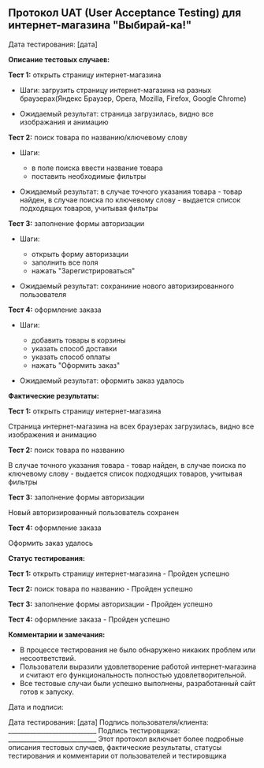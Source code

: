 ## Протокол UAT (User Acceptance Testing) для интернет-магазина "Выбирай-ка!"

Дата тестирования: [дата]

**Описание тестовых случаев:**

**Тест 1:** открыть страницу интернет-магазина
- Шаги: загрузить страницу интернет-магазина на разных браузерах(Яндекс Браузер, Opera, Mozilla, Firefox, Google Chrome)

- Ожидаемый результат: страница загрузилась, видно все изображания и анимацию

**Тест 2:** поиск товара по названию/ключевому слову
- Шаги:
  - в поле поиска ввести название товара
  - поставить необходимые фильтры

- Ожидаемый результат: в случае точного указания товара - товар найден, в случае поиска по ключевому слову - выдается список подходящих товаров, учитывая фильтры

**Тест 3:** заполнение формы авторизации
- Шаги:
  - открыть форму авторизации
  - заполнить все поля
  - нажать "Зарегистрироваться"

- Ожидаемый результат: сохраниние нового авторизированного пользователя

**Тест 4:** оформление заказа
- Шаги:
  - добавить товары в корзины
  - указать способ доставки
  - указать способ оплаты
  - нажать "Оформить заказ"

- Ожидаемый результат: оформить заказ удалось
  
**Фактические результаты:**

**Тест 1:** открыть страницу интернет-магазина

Страница интернет-магазина на всех браузерах загрузилась, видно все изображения и анимацию

**Тест 2:** поиск товара по названию

В случае точного указания товара - товар найден, в случае поиска по ключевому слову - выдается список подходящих товаров, учитывая фильтры

**Тест 3:** заполнение формы авторизации

Новый авторизированный пользователь сохранен

**Тест 4:** оформление заказа

Оформить заказ удалось

**Статус тестирования:**

**Тест 1:** открыть страницу интернет-магазина - Пройден успешно

**Тест 2:** поиск товара по названию - Пройден успешно

**Тест 3:** заполнение формы авторизации - Пройден успешно

**Тест 4:** оформление заказа - Пройден успешно

**Комментарии и замечания:**

- В процессе тестирования не было обнаружено никаких проблем или несоответствий.
- Пользователи выразили удовлетворение работой интернет-магазина и считают его функциональность полностью удовлетворительной.
- Все тестовые случаи были успешно выполнены, разработанный сайт готов к запуску.

Дата и подписи:

Дата тестирования: [дата]
Подпись пользователя/клиента: ____________________________
Подпись тестировщика: ____________________________
Этот протокол включает более подробные описания тестовых случаев, фактические результаты, статусы тестирования и комментарии от пользователей и тестировщика
